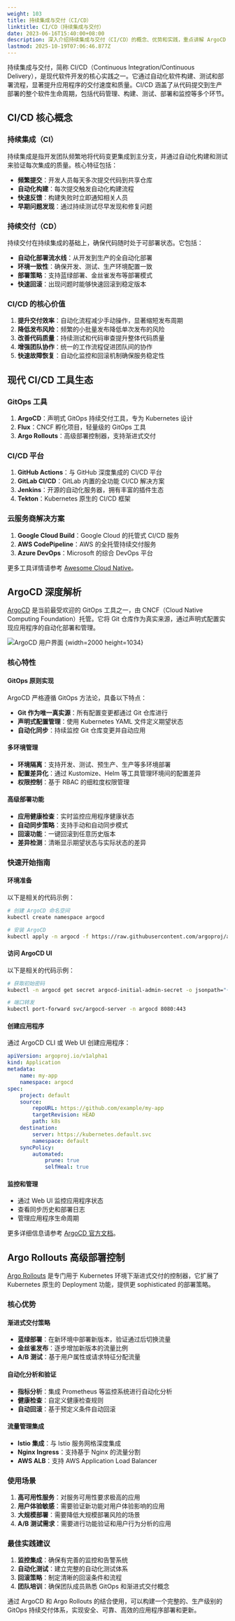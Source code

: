 ```yaml
---
weight: 103
title: 持续集成与交付（CI/CD）
linktitle: CI/CD（持续集成与交付）
date: 2023-06-16T15:40:00+08:00
description: 深入介绍持续集成与交付（CI/CD）的概念、优势和实践，重点讲解 ArgoCD 和 Argo Rollouts 等 GitOps 工具在现代软件开发中的应用。
lastmod: 2025-10-19T07:06:46.877Z
---
```


持续集成与交付，简称 CI/CD（Continuous Integration/Continuous Delivery），是现代软件开发的核心实践之一。它通过自动化软件构建、测试和部署流程，显著提升应用程序的交付速度和质量。CI/CD 涵盖了从代码提交到生产部署的整个软件生命周期，包括代码管理、构建、测试、部署和监控等多个环节。

## CI/CD 核心概念

### 持续集成（CI）

持续集成是指开发团队频繁地将代码变更集成到主分支，并通过自动化构建和测试来验证每次集成的质量。核心特征包括：

- **频繁提交**：开发人员每天多次提交代码到共享仓库
- **自动化构建**：每次提交触发自动化构建流程
- **快速反馈**：构建失败时立即通知相关人员
- **早期问题发现**：通过持续测试尽早发现和修复问题

### 持续交付（CD）

持续交付在持续集成的基础上，确保代码随时处于可部署状态。它包括：

- **自动化部署流水线**：从开发到生产的全自动化部署
- **环境一致性**：确保开发、测试、生产环境配置一致
- **部署策略**：支持蓝绿部署、金丝雀发布等部署模式
- **快速回滚**：出现问题时能够快速回滚到稳定版本

### CI/CD 的核心价值

1. **提升交付效率**：自动化流程减少手动操作，显著缩短发布周期
2. **降低发布风险**：频繁的小批量发布降低单次发布的风险
3. **改善代码质量**：持续测试和代码审查提升整体代码质量
4. **增强团队协作**：统一的工作流程促进团队间的协作
5. **快速故障恢复**：自动化监控和回滚机制确保服务稳定性

## 现代 CI/CD 工具生态

### GitOps 工具

1. **ArgoCD**：声明式 GitOps 持续交付工具，专为 Kubernetes 设计
2. **Flux**：CNCF 孵化项目，轻量级的 GitOps 工具
3. **Argo Rollouts**：高级部署控制器，支持渐进式交付

### CI/CD 平台

1. **GitHub Actions**：与 GitHub 深度集成的 CI/CD 平台
2. **GitLab CI/CD**：GitLab 内置的全功能 CI/CD 解决方案
3. **Jenkins**：开源的自动化服务器，拥有丰富的插件生态
4. **Tekton**：Kubernetes 原生的 CI/CD 框架

### 云服务商解决方案

1. **Google Cloud Build**：Google Cloud 的托管式 CI/CD 服务
2. **AWS CodePipeline**：AWS 的全托管持续交付服务
3. **Azure DevOps**：Microsoft 的综合 DevOps 平台

更多工具详情请参考 [Awesome Cloud Native](https://awesome.jimmysong.io/#application-delivery)。

## ArgoCD 深度解析

[ArgoCD](https://argo-cd.readthedocs.io/en/stable/) 是当前最受欢迎的 GitOps 工具之一，由 CNCF（Cloud Native Computing Foundation）托管。它将 Git 仓库作为真实来源，通过声明式配置实现应用程序的自动化部署和管理。

![ArgoCD 用户界面](https://assets.jimmysong.io/images/book/kubernetes-handbook/devops/ci-cd/argocd-ui.webp)
{width=2000 height=1034}

### 核心特性

#### GitOps 原则实现

ArgoCD 严格遵循 GitOps 方法论，具备以下特点：

- **Git 作为唯一真实源**：所有配置变更都通过 Git 仓库进行
- **声明式配置管理**：使用 Kubernetes YAML 文件定义期望状态
- **自动化同步**：持续监控 Git 仓库变更并自动应用

#### 多环境管理

- **环境隔离**：支持开发、测试、预生产、生产等多环境部署
- **配置差异化**：通过 Kustomize、Helm 等工具管理环境间的配置差异
- **权限控制**：基于 RBAC 的细粒度权限管理

#### 高级部署功能

- **应用健康检查**：实时监控应用程序健康状态
- **自动同步策略**：支持手动和自动同步模式
- **回滚功能**：一键回滚到任意历史版本
- **差异检测**：清晰显示期望状态与实际状态的差异

### 快速开始指南

#### 环境准备

以下是相关的代码示例：

```bash
# 创建 ArgoCD 命名空间
kubectl create namespace argocd

# 安装 ArgoCD
kubectl apply -n argocd -f https://raw.githubusercontent.com/argoproj/argo-cd/stable/manifests/install.yaml
```

#### 访问 ArgoCD UI

以下是相关的代码示例：

```bash
# 获取初始密码
kubectl -n argocd get secret argocd-initial-admin-secret -o jsonpath="{.data.password}" | base64 -d

# 端口转发
kubectl port-forward svc/argocd-server -n argocd 8080:443
```

#### 创建应用程序

通过 ArgoCD CLI 或 Web UI 创建应用程序：

```yaml
apiVersion: argoproj.io/v1alpha1
kind: Application
metadata:
    name: my-app
    namespace: argocd
spec:
    project: default
    source:
        repoURL: https://github.com/example/my-app
        targetRevision: HEAD
        path: k8s
    destination:
        server: https://kubernetes.default.svc
        namespace: default
    syncPolicy:
        automated:
            prune: true
            selfHeal: true
```

#### 监控和管理

- 通过 Web UI 监控应用程序状态
- 查看同步历史和部署日志
- 管理应用程序生命周期

更多详细信息请参考 [ArgoCD 官方文档](https://argo-cd.readthedocs.io/en/stable/)。

## Argo Rollouts 高级部署控制

[Argo Rollouts](https://argoproj.github.io/rollouts/) 是专门用于 Kubernetes 环境下渐进式交付的控制器，它扩展了 Kubernetes 原生的 Deployment 功能，提供更 sophisticated 的部署策略。

### 核心优势

#### 渐进式交付策略

- **蓝绿部署**：在新环境中部署新版本，验证通过后切换流量
- **金丝雀发布**：逐步增加新版本的流量比例
- **A/B 测试**：基于用户属性或请求特征分配流量

#### 自动化分析和验证

- **指标分析**：集成 Prometheus 等监控系统进行自动化分析
- **健康检查**：自定义健康检查规则
- **自动回滚**：基于预定义条件自动回滚

#### 流量管理集成

- **Istio 集成**：与 Istio 服务网格深度集成
- **Nginx Ingress**：支持基于 Nginx 的流量分割
- **AWS ALB**：支持 AWS Application Load Balancer

### 使用场景

1. **高可用性服务**：对服务可用性要求极高的应用
2. **用户体验敏感**：需要验证新功能对用户体验影响的应用
3. **大规模部署**：需要降低大规模部署风险的场景
4. **A/B 测试需求**：需要进行功能验证和用户行为分析的应用

### 最佳实践建议

1. **监控集成**：确保有完善的监控和告警系统
2. **自动化测试**：建立完整的自动化测试体系
3. **回滚策略**：制定清晰的回滚条件和流程
4. **团队培训**：确保团队成员熟悉 GitOps 和渐进式交付概念

通过 ArgoCD 和 Argo Rollouts 的结合使用，可以构建一个完整的、生产级别的 GitOps 持续交付体系，实现安全、可靠、高效的应用程序部署和更新。
